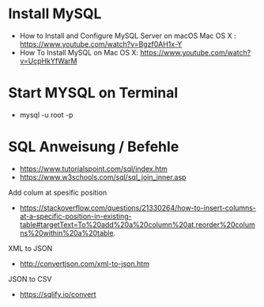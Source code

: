 # Install MySQL

- How to Install and Configure MySQL Server on macOS Mac OS X : https://www.youtube.com/watch?v=Bgzf0AH1x-Y
- How To Install MySQL on Mac OS X: https://www.youtube.com/watch?v=UcpHkYfWarM

# Start MYSQL on Terminal

- mysql -u root -p

# SQL Anweisung / Befehle

- https://www.tutorialspoint.com/sql/index.htm
- https://www.w3schools.com/sql/sql_join_inner.asp

Add colum at spesific position
- https://stackoverflow.com/questions/21330264/how-to-insert-columns-at-a-specific-position-in-existing-table#targetText=To%20add%20a%20column%20at,reorder%20columns%20within%20a%20table.


XML to JSON
- http://convertjson.com/xml-to-json.htm

JSON to CSV
- https://sqlify.io/convert
